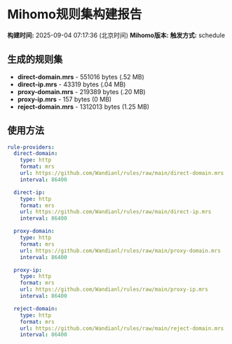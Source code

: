 # Mihomo规则集构建报告

**构建时间:** 2025-09-04 07:17:36 (北京时间)
**Mihomo版本:** 
**触发方式:** schedule

## 生成的规则集

- **direct-domain.mrs** - 551016 bytes (.52 MB)
- **direct-ip.mrs** - 43319 bytes (.04 MB)
- **proxy-domain.mrs** - 219389 bytes (.20 MB)
- **proxy-ip.mrs** - 157 bytes (0 MB)
- **reject-domain.mrs** - 1312013 bytes (1.25 MB)

## 使用方法

```yaml
rule-providers:
  direct-domain:
    type: http
    format: mrs
    url: https://github.com/Wandianl/rules/raw/main/direct-domain.mrs
    interval: 86400

  direct-ip:
    type: http
    format: mrs
    url: https://github.com/Wandianl/rules/raw/main/direct-ip.mrs
    interval: 86400

  proxy-domain:
    type: http
    format: mrs
    url: https://github.com/Wandianl/rules/raw/main/proxy-domain.mrs
    interval: 86400

  proxy-ip:
    type: http
    format: mrs
    url: https://github.com/Wandianl/rules/raw/main/proxy-ip.mrs
    interval: 86400

  reject-domain:
    type: http
    format: mrs
    url: https://github.com/Wandianl/rules/raw/main/reject-domain.mrs
    interval: 86400

```
